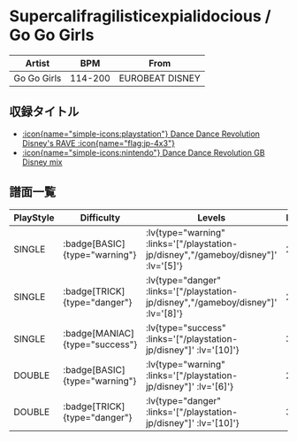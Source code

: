 # Supercalifragilisticexpialidocious / Go Go Girls

|Artist|BPM|From|
|------|---|----|
|Go Go Girls|114-200|EUROBEAT DISNEY|

## 収録タイトル

- [ :icon{name="simple-icons:playstation"} Dance Dance Revolution Disney's RAVE :icon{name="flag:jp-4x3"} ](/playstation-jp/disney)
- [ :icon{name="simple-icons:nintendo"} Dance Dance Revolution GB Disney mix](/gameboy/disney)

## 譜面一覧

|PlayStyle|Difficulty|Levels|Notes|Movie|
|---------|----------|------|-----|-----|
|SINGLE| :badge[BASIC]{type="warning"} | :lv{type="warning" :links='["/playstation-jp/disney","/gameboy/disney"]' :lv='[5]'} |238/0||
|SINGLE| :badge[TRICK]{type="danger"} | :lv{type="danger" :links='["/playstation-jp/disney","/gameboy/disney"]' :lv='[8]'} |286/0||
|SINGLE| :badge[MANIAC]{type="success"} | :lv{type="success" :links='["/playstation-jp/disney"]' :lv='[10]'} |359/0||
|DOUBLE| :badge[BASIC]{type="warning"} | :lv{type="warning" :links='["/playstation-jp/disney"]' :lv='[6]'} |237/0||
|DOUBLE| :badge[TRICK]{type="danger"} | :lv{type="danger" :links='["/playstation-jp/disney"]' :lv='[10]'} |340/0||
